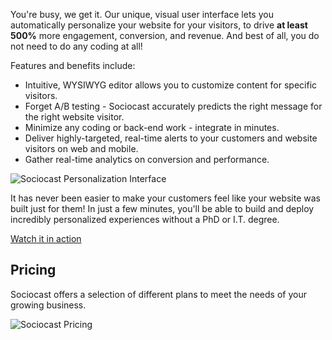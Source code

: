 You're busy, we get it. Our unique, visual user interface lets you automatically personalize your website for your visitors, to drive **at least 500%** more engagement, conversion, and revenue. And best of all, you do not need to do any coding at all!

Features and benefits include:

- Intuitive, WYSIWYG editor allows you to customize content for specific visitors.
- Forget A/B testing - Sociocast accurately predicts the right message for the right website visitor.
- Minimize any coding or back-end work - integrate in minutes.
- Deliver highly-targeted, real-time alerts to your customers and website visitors on web and mobile. 
- Gather real-time analytics on conversion and performance.

![Sociocast Personalization Interface](/images/apps/sociocast/main.png "Sociocast Personalization Interface")

It has never been easier to make your customers feel like your website was built just for them! In just a few minutes, you'll be able to build and deploy incredibly personalized experiences without a PhD or I.T. degree.

[Watch it in action](http://www.sociocast.com/ "Link to Sociocast")

Pricing
-------

Sociocast offers a selection of different plans to meet the needs of your growing business.

![Sociocast Pricing](/images/apps/sociocast/pricing-20131002.png "Sociocast Pricing")